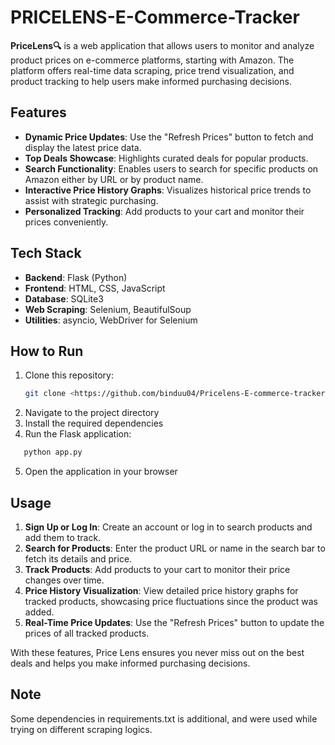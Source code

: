 # PRICELENS-E-Commerce-Tracker

**PriceLens🔍** is a web application that allows users to monitor and analyze product prices on e-commerce platforms, starting with Amazon. The platform offers real-time data scraping, price trend visualization, and product tracking to help users make informed purchasing decisions.

## Features
- **Dynamic Price Updates**: Use the "Refresh Prices" button to fetch and display the latest price data.
- **Top Deals Showcase**: Highlights curated deals for popular products.
- **Search Functionality**: Enables users to search for specific products on Amazon either by URL or by product name.
- **Interactive Price History Graphs**: Visualizes historical price trends to assist with strategic purchasing.
- **Personalized Tracking**: Add products to your cart and monitor their prices conveniently.

## Tech Stack
- **Backend**: Flask (Python)
- **Frontend**: HTML, CSS, JavaScript
- **Database**: SQLite3
- **Web Scraping**: Selenium, BeautifulSoup
- **Utilities**: asyncio, WebDriver for Selenium


## How to Run
1. Clone this repository:  
   ```bash
   git clone <https://github.com/binduu04/Pricelens-E-commerce-tracker.git>
   ```
2. Navigate to the project directory
3. Install the required dependencies
4. Run the Flask application:
 ```bash
    python app.py
   ```
5. Open the application in your browser
## Usage  
1. **Sign Up or Log In**: Create an account or log in to search products and add them to track.  
2. **Search for Products**: Enter the product URL or name in the search bar to fetch its details and price.  
3. **Track Products**: Add products to your cart to monitor their price changes over time.  
4. **Price History Visualization**: View detailed price history graphs for tracked products, showcasing price fluctuations since the product was added.  
5. **Real-Time Price Updates**: Use the "Refresh Prices" button to update the prices of all tracked products.

With these features, Price Lens ensures you never miss out on the best deals and helps you make informed purchasing decisions.  

## Note
Some dependencies in requirements.txt is additional, and were used while trying on different scraping logics.







